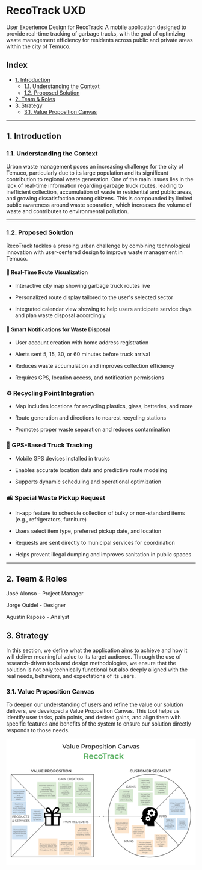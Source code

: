 # RecoTrack UXD
User Experience Design for RecoTrack: A mobile application designed to provide real-time tracking of garbage trucks, with the goal of optimizing waste management efficiency for residents across public and private areas within the city of Temuco.

## Index

- [1. Introduction](#1-introduction)
  - [1.1. Understanding the Context](#11-understanding-the-context)
  - [1.2. Proposed Solution](#12-proposed-solution)
- [2. Team & Roles](#2-team--roles)
- [3. Strategy](#3-strategy)
  - [3.1. Value Proposition Canvas](#31-value-proposition-canvas)
  
---

## 1. Introduction

### 1.1. Understanding the Context

Urban waste management poses an increasing challenge for the city of Temuco, particularly due to its large population and its significant contribution to regional waste generation. One of the main issues lies in the lack of real-time information regarding garbage truck routes, leading to inefficient collection, accumulation of waste in residential and public areas, and growing dissatisfaction among citizens. This is compounded by limited public awareness around waste separation, which increases the volume of waste and contributes to environmental pollution.

---

### 1.2. Proposed Solution

RecoTrack tackles a pressing urban challenge by combining technological innovation with user-centered design to improve waste management in Temuco.

#### 📍 Real-Time Route Visualization

- Interactive city map showing garbage truck routes live

- Personalized route display tailored to the user's selected sector

- Integrated calendar view showing to help users anticipate service days and plan waste disposal accordingly

#### 🔔 Smart Notifications for Waste Disposal

- User account creation with home address registration

- Alerts sent 5, 15, 30, or 60 minutes before truck arrival

- Reduces waste accumulation and improves collection efficiency

- Requires GPS, location access, and notification permissions

### ♻️ Recycling Point Integration

- Map includes locations for recycling plastics, glass, batteries, and more

- Route generation and directions to nearest recycling stations

- Promotes proper waste separation and reduces contamination

### 📡 GPS-Based Truck Tracking

- Mobile GPS devices installed in trucks

- Enables accurate location data and predictive route modeling

- Supports dynamic scheduling and operational optimization

### 🛋️ Special Waste Pickup Request

- In-app feature to schedule collection of bulky or non-standard items (e.g., refrigerators, furniture)

- Users select item type, preferred pickup date, and location

- Requests are sent directly to municipal services for coordination

- Helps prevent illegal dumping and improves sanitation in public spaces

---

## 2. Team & Roles

José Alonso - Project Manager

Jorge Quidel - Designer

Agustín Raposo - Analyst

## 3. Strategy

In this section, we define what the application aims to achieve and how it will deliver meaningful value to its target audience. Through the use of research-driven tools and design methodologies, we ensure that the solution is not only technically functional but also deeply aligned with the real needs, behaviors, and expectations of its users.

### 3.1. Value Proposition Canvas

To deepen our understanding of users and refine the value our solution delivers, we developed a Value Proposition Canvas. This tool helps us identify user tasks, pain points, and desired gains, and align them with specific features and benefits of the system to ensure our solution directly responds to those needs.

![Value Proposition Canvas](./assets/value_proposition_canvas.png)
